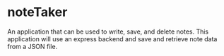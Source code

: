 # noteTaker
An application that can be used to write, save, and delete notes. This application will use an express backend and save and retrieve note data from a JSON file.
